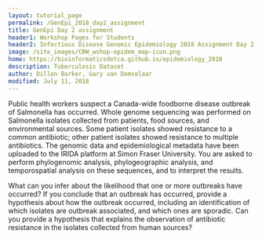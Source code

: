 ```yaml
---
layout: tutorial_page
permalink: /GenEpi_2018_day2_assignment
title: GenEpi Day 2 assignment
header1: Workshop Pages for Students
header2: Infectious Disease Genomic Epidemiology 2018 Assignment Day 2
image: /site_images/CBW_wshop-epidem_map-icon.png
home: https://bioinformaticsdotca.github.io/epidemiology_2018
description: Tuberculosis Dataset
author: Dillon Barker, Gary van Domselaar
modified: July 11, 2018
---
```


Public health workers suspect a Canada-wide foodborne disease outbreak of Salmonella has occurred. Whole genome sequencing was performed on Salmonella isolates collected from  patients, food sources, and environmental sources. Some patient isolates showed resistance to a common antibiotic; other patient isolates showed resistance to multiple antibiotics.  The genomic data and epidemiological metadata have been uploaded to the IRIDA platform at Simon Fraser University.  You are asked to perform phylogenomic analysis, phylogeographic analysis, and  temporospatial analysis on these sequences, and to interpret the results.  

What can you infer about the likelihood that one or more outbreaks have occurred? If you conclude that an outbreak has occurred, provide a hypothesis about how the outbreak occurred, including an identification of which isolates are outbreak associated, and which ones are sporadic. Can you provide a hypothesis that explains the observation of antibiotic resistance in the isolates collected from human sources?
